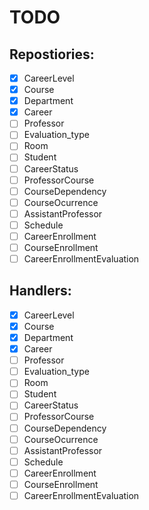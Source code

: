 # TODO
## Repostiories:
- [x]   CareerLevel
- [x]   Course
- [x]   Department
- [x]   Career
- [ ]   Professor
- [ ]   Evaluation_type
- [ ]   Room
- [ ]   Student
- [ ]   CareerStatus
- [ ]   ProfessorCourse
- [ ]   CourseDependency
- [ ]   CourseOcurrence
- [ ]   AssistantProfessor
- [ ]   Schedule
- [ ]   CareerEnrollment
- [ ]   CourseEnrollment
- [ ]   CareerEnrollmentEvaluation
## Handlers:
- [x]   CareerLevel
- [x]   Course
- [x]   Department
- [x]   Career
- [ ]   Professor
- [ ]   Evaluation_type
- [ ]   Room
- [ ]   Student
- [ ]   CareerStatus
- [ ]   ProfessorCourse
- [ ]   CourseDependency
- [ ]   CourseOcurrence
- [ ]   AssistantProfessor
- [ ]   Schedule
- [ ]   CareerEnrollment
- [ ]   CourseEnrollment
- [ ]   CareerEnrollmentEvaluation
